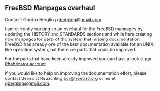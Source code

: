 ## FreeBSD Manpages overhaul ##

Contact: Gordon Bergling <gbergling@gmail.com> 

I am currently working on an overhaul for the FreeBSD manpages by updating the HISTORY and STANDARDS sections and while here creating new manpages for parts of the system that missing documentation. FreeBSD has already one of the best documentation available for an UNIX-like operation system, but there are parts that could be improved.

For the parts that have been already improved you can have a look at [my Phabricator account](https://reviews.freebsd.org/p/gbergling_gmail.com/).

If you would like to help on improving the documentation effort, please contact Benedict Reuschling <bcr@freebsd.org> or me at gbergling@gmail.com.
